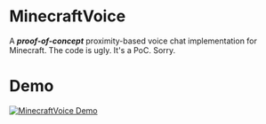 # MinecraftVoice
A ***proof-of-concept*** proximity-based voice chat implementation for Minecraft. The code is ugly. It's a PoC. Sorry.

# Demo
[![MinecraftVoice Demo](https://img.youtube.com/vi/R3GRFPUIqGE/0.jpg)](https://www.youtube.com/watch?v=R3GRFPUIqGE)